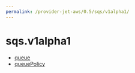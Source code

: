 ```yaml
---
permalink: /provider-jet-aws/0.5/sqs/v1alpha1/
---
```


# sqs.v1alpha1



* [queue](queue.md)
* [queuePolicy](queuePolicy.md)